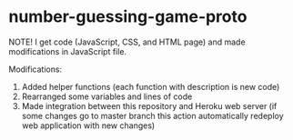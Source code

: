 # number-guessing-game-proto

NOTE! I get code (JavaScript, CSS, and HTML page) and made modifications in JavaScript file.

Modifications:
1) Added helper functions (each function with description is new code) <br>
2) Rearranged some variables and lines of code <br>
3) Made integration between this repository and Heroku web server (if some changes go to master branch this action automatically redeploy web application with new changes) <br>
